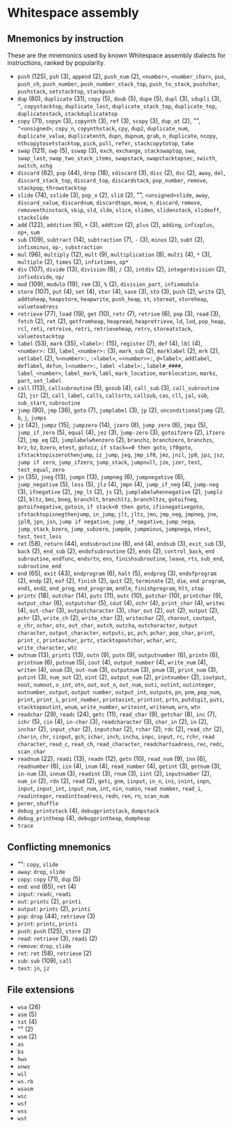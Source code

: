 # Whitespace assembly

<!-- Generated by tools/generate_assembly.jq; DO NOT EDIT. -->

## Mnemonics by instruction

These are the mnemonics used by known Whitespace assembly dialects for
instructions, ranked by popularity.

- `push` (125), `psh` (3), `append` (2), `push_num` (2), `<number>`, `<number_char>`, `pus`, `push_ch`, `push_number`, `push_number_stack_top`, `push_to_stack`, `pushchar`, `pushstack`, `setstacktop`, `stackpush`
- `dup` (80), `duplicate` (31), `copy` (5), `doub` (5), `dupe` (5), `dupl` (3), `sdupli` (3), `^`, `copystacktop`, `duplicate_last`, `duplicate_stack_top`, `duplicate_top`, `duplicatestack`, `stackduplicatetop`
- `copy` (71), `copyn` (3), `copynth` (3), `ref` (3), `scopy` (3), `dup_at` (2), "", `^<unsigned>`, `copy_n`, `copynthstack`, `cpy`, `dup2`, `duplicate_num`, `duplicate_value`, `duplicatenth`, `dupn`, `dupnum`, `grab`, `n_duplicate`, `ncopy`, `nthcopytosetstacktop`, `pick`, `pull`, `refer`, `stackcopytotop`, `take`
- `swap` (121), `swp` (5), `sswap` (3), `exch`, `exchange`, `stackswaptop`, `swa`, `swap_last`, `swap_two_stack_items`, `swapstack`, `swapstacktopsec`, `swicth`, `switch`, `xchg`
- `discard` (62), `pop` (44), `drop` (18), `sdiscard` (3), `disc` (2), `dsc` (2), `away`, `del`, `discard_stack_top`, `discard_top`, `discardstack`, `pop_number`, `remove`, `stackpop`, `throwstacktop`
- `slide` (74), `sslide` (3), `pop_x` (2), `slid` (2), "", `<unsigned>slide`, `away`, `discard_value`, `discardnum`, `discardtopn`, `move`, `n_discard`, `remove`, `removenthinstack`, `skip`, `sld`, `slde`, `slice`, `sliden`, `slidenstack`, `slideoff`, `stackslide`
- `add` (122), `addition` (6), `+` (3), `addtion` (2), `plus` (2), `adding`, `infixplus`, `op+`, `sum`
- `sub` (109), `subtract` (14), `subtraction` (7), `-` (3), `minus` (2), `subt` (2), `infixminus`, `op-`, `substraction`
- `mul` (96), `multiply` (12), `mult` (9), `multiplication` (8), `multi` (4), `*` (3), `multiple` (2), `times` (2), `infixtimes`, `op*`
- `div` (107), `divide` (13), `division` (8), `/` (3), `intdiv` (2), `integerdivision` (2), `infixdivide`, `op/`
- `mod` (109), `modulo` (19), `rem` (3), `%` (2), `division_part`, `infixmodulo`
- `store` (107), `put` (4), `set` (4), `stor` (4), `save` (3), `sto` (3), `push` (2), `write` (2), `addtoheap`, `heapstore`, `heapwrite`, `push_heap`, `st`, `storeat`, `storeheap`, `valuetoadress`
- `retrieve` (77), `load` (19), `get` (10), `retr` (7), `retrive` (6), `pop` (3), `read` (3), `fetch` (2), `ret` (2), `getfromheap`, `heapread`, `heapretrieve`, `ld`, `lod`, `pop_heap`, `rcl`, `reti`, `retreive`, `retri`, `retrieveheap`, `retrv`, `storeatstack`, `valuetostacktop`
- `label` (53), `mark` (35), `<label>:` (15), `register` (7), `def` (4), `lbl` (4), `<number>:` (3), `label_<number>:` (3), `mark_sub` (2), `marklabel` (2), `mrk` (2), `setlabel` (2), `%<number>:`, `:<label>`, `<<number>>:`, `@<label>`, `addlabel`, `deflabel`, `defun`, `l<number>:`, `label <label>:`, `label#_####`, `label_<number>`, `label_mark`, `labl`, `mark_location`, `marklocation`, `marks`, `part`, `set_label`
- `call` (113), `callsubroutine` (5), `gosub` (4), `call_sub` (3), `call_subroutine` (2), `jsr` (2), `call_label`, `calls`, `callsrtn`, `callsub`, `cas`, `cll`, `jal`, `sub`, `sub_start`, `subroutine`
- `jump` (90), `jmp` (36), `goto` (7), `jumplabel` (3), `jp` (2), `unconditionaljump` (2), `b`, `j`, `jumps`
- `jz` (42), `jumpz` (15), `jumpzero` (14), `jzero` (8), `jump_zero` (6), `jmpz` (5), `jump_if_zero` (5), `equal` (4), `jez` (3), `jump-zero` (3), `gotoifzero` (2), `ifzero` (2), `jmp_eq` (2), `jumplabelwhenzero` (2), `branchz`, `branchzero`, `branchzs`, `brz`, `bz`, `bzero`, `etest`, `gotoiz`, `if stack==0 then goto`, `if0goto`, `ifstacktopiszerothenjump`, `iz_jump`, `jeq`, `jmp_if0`, `jmz`, `jnil`, `jp0`, `jpz`, `jsz`, `jump if zero`, `jump_ifzero`, `jump_stack`, `jumpnull`, `jze`, `jzer`, `test`, `test_equal`, `zero`
- `jn` (35), `jneg` (13), `jumpn` (13), `jumpneg` (6), `jumpnegative` (6), `jump_negative` (5), `less` (5), `jlz` (4), `jmpn` (4), `jump_if_neg` (4), `jump-neg` (3), `ifnegative` (2), `jmp_lt` (2), `js` (2), `jumplabelwhennegative` (2), `jumplz` (2), `bltz`, `bmi`, `bneg`, `branchlt`, `branchltz`, `branchltzs`, `gotoifneg`, `gotoifnegative`, `gotoin`, `if stack<0 then goto`, `ifisnegativegoto`, `ifstacktopisnegthenjump`, `in_jump`, `jlt`, `jltz`, `jmn`, `jmp_neg`, `jmpneg`, `jne`, `jpl0`, `jpn`, `jsn`, `jump if negative`, `jump_if_negative`, `jump_nega`, `jump_stack_bzero`, `jump_subzero`, `jumpde`, `jumpminus`, `jumpnega`, `ntest`, `test`, `test_less`
- `ret` (58), `return` (44), `endsubroutine` (6), `end` (4), `endsub` (3), `exit_sub` (3), `back` (2), `end_sub` (2), `endofsubroutine` (2), `ends` (2), `control_back`, `end subroutine`, `endfunc`, `endsrtn`, `ens`, `finishsubroutine`, `leave`, `rts`, `sub_end`, `subroutine_end`
- `end` (65), `exit` (43), `endprogram` (6), `halt` (5), `endprog` (3), `endofprogram` (2), `endp` (2), `eof` (2), `finish` (2), `quit` (2), `terminate` (2), `die`, `end program`, `end1`, `end2`, `end_prog`, `end_program`, `endle`, `finishprogram`, `hlt`, `stop`
- `printc` (18), `outchar` (14), `putc` (11), `outc` (10), `putchar` (10), `printchar` (9), `output_char` (6), `outputchar` (5), `cout` (4), `ochr` (4), `print_char` (4), `writec` (4), `out-char` (3), `outputcharacter` (3), `char_out` (2), `out` (2), `output` (2), `pchr` (2), `write_ch` (2), `write_char` (2), `writechar` (2), `charout`, `coutput`, `o_chr`, `ochar`, `otc`, `out_char`, `outch`, `outcha`, `outcharacter`, `output character`, `output_character`, `outputc`, `pc`, `pch`, `pchar`, `pop_char`, `print`, `print_c`, `printaschar`, `prtc`, `stacktopoutchar`, `wchar`, `wrc`, `write_character`, `wtc`
- `outnum` (13), `printi` (13), `outn` (9), `putn` (9), `outputnumber` (6), `printn` (6), `printnum` (6), `putnum` (5), `iout` (4), `output_number` (4), `write_num` (4), `writen` (4), `onum` (3), `out-num` (3), `outputnum` (3), `pnum` (3), `print_num` (3), `putint` (3), `num_out` (2), `oint` (2), `output_num` (2), `printnumber` (2), `ioutput`, `nout`, `numout`, `o_int`, `otn`, `out`, `out_n`, `out_num`, `outi`, `outint`, `outinteger`, `outnumber`, `output`, `output number`, `output_int`, `outputn`, `pn`, `pnm`, `pop_num`, `print`, `print_i`, `print_number`, `printasint`, `printint`, `prtn`, `putdigit`, `puti`, `stacktopoutint`, `wnum`, `write_number`, `writeint`, `writenum`, `wrn`, `wtn`
- `readchar` (29), `readc` (24), `getc` (11), `read_char` (9), `getchar` (8), `inc` (7), `ichr` (5), `cin` (4), `in-char` (3), `readcharacter` (3), `char_in` (2), `in` (2), `inchar` (2), `input_char` (2), `inputchar` (2), `rchar` (2), `rdc` (2), `read_chr` (2), `charin`, `chr`, `cinput`, `gch`, `ichar`, `inch`, `incha`, `inpc`, `input`, `rc`, `rchr`, `read character`, `read_c`, `read_ch`, `read_character`, `readchartoadress`, `rec`, `redc`, `scan_char`
- `readnum` (22), `readi` (13), `readn` (12), `getn` (10), `read_num` (9), `inn` (6), `readnumber` (6), `iin` (4), `inum` (4), `read_number` (4), `getint` (3), `getnum` (3), `in-num` (3), `innum` (3), `readint` (3), `rnum` (3), `iint` (2), `inputnumber` (2), `num_in` (2), `rdn` (2), `read` (2), `geti`, `gnm`, `iinput`, `in_n`, `ini`, `inint`, `inpn`, `input`, `input_int`, `input_num`, `int`, `nin`, `numin`, `read number`, `read_i`, `readinteger`, `readinttoadress`, `redn`, `ren`, `rn`, `scan_num`
- `permr`, `shuffle`
- `debug_printstack` (4), `debugprintstack`, `dumpstack`
- `debug_printheap` (4), `debugprintheap`, `dumpheap`
- `trace`

## Conflicting mnemonics

- "": `copy`, `slide`
- `away`: `drop`, `slide`
- `copy`: `copy` (71), `dup` (5)
- `end`: `end` (65), `ret` (4)
- `input`: `readc`, `readi`
- `out`: `printc` (2), `printi`
- `output`: `printc` (2), `printi`
- `pop`: `drop` (44), `retrieve` (3)
- `print`: `printc`, `printi`
- `push`: `push` (125), `store` (2)
- `read`: `retrieve` (3), `readi` (2)
- `remove`: `drop`, `slide`
- `ret`: `ret` (58), `retrieve` (2)
- `sub`: `sub` (109), `call`
- `test`: `jn`, `jz`

## File extensions

- `wsa` (26)
- `asm` (5)
- `txt` (4)
- "" (2)
- `wsm` (2)
- `as`
- `bs`
- `hws`
- `unws`
- `wil`
- `ws.rb`
- `wsasm`
- `wsc`
- `wsf`
- `wss`
- `wst`
